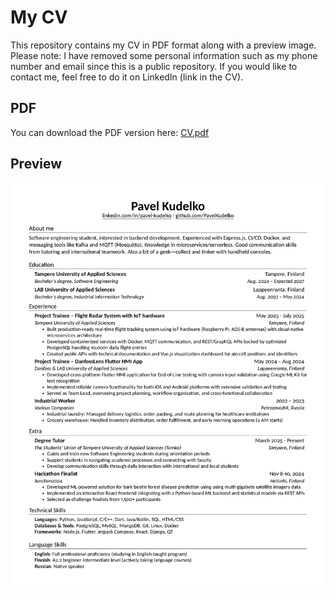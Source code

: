 # My CV

This repository contains my CV in PDF format along with a preview image.  
Please note: I have removed some personal information such as my phone number and email since this is a public repository. 
If you would like to contact me, feel free to do it on LinkedIn (link in the CV).

## PDF

You can download the PDF version here: [CV.pdf](CV.pdf)

## Preview

![CV Preview](preview-cv.png)
